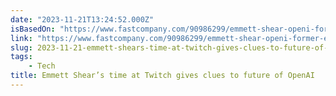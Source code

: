 ```yaml
---
date: "2023-11-21T13:24:52.000Z"
isBasedOn: "https://www.fastcompany.com/90986299/emmett-shear-openi-former-employee"
link: "https://www.fastcompany.com/90986299/emmett-shear-openi-former-employee"
slug: 2023-11-21-emmett-shears-time-at-twitch-gives-clues-to-future-of-openai
tags:
    - Tech
title: Emmett Shear’s time at Twitch gives clues to future of OpenAI
---
```

